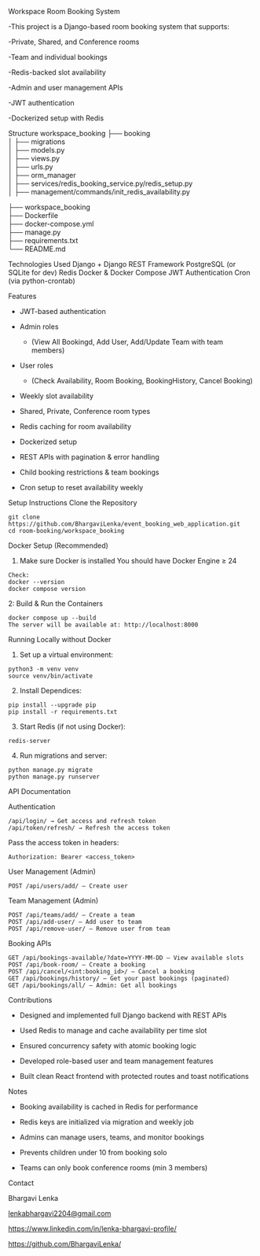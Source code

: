 Workspace Room Booking System

   -This project is a Django-based room booking system that supports:

   -Private, Shared, and Conference rooms
 
   -Team and individual bookings

   -Redis-backed slot availability

   -Admin and user management APIs

   -JWT authentication

  -Dockerized setup with Redis

Structure 
workspace_booking
├── booking                    
│   ├── migrations           
│   ├── models.py             
│   ├── views.py              
│   ├── urls.py                   
│   ├── orm_manager           
│   ├── services/redis_booking_service.py/redis_setup.py    
│   ├── management/commands/init_redis_availability.py

├── workspace_booking     
├── Dockerfile                 
├── docker-compose.yml         
├── manage.py                  
├── requirements.txt           
└── README.md                  


Technologies Used
	Django + Django REST Framework
	PostgreSQL (or SQLite for dev)
	Redis
	Docker & Docker Compose
	JWT Authentication
	Cron (via python-crontab)


Features 

  - JWT-based authentication
  
  - Admin roles
      - (View All Bookingd, Add User, Add/Update Team with team members)
	  
  - User roles
      - (Check Availability, Room Booking, BookingHistory, Cancel Booking)
	  
  - Weekly slot availability
  
  - Shared, Private, Conference room types
  
  - Redis caching for room availability
  
  - Dockerized setup
  
  - REST APIs with pagination & error handling
  
  - Child booking restrictions & team bookings
  
  - Cron setup to reset availability weekly

Setup Instructions
  Clone the Repository
  
    git clone https://github.com/BhargaviLenka/event_booking_web_application.git
    cd room-booking/workspace_booking
	
Docker Setup (Recommended)
  1. Make sure Docker is installed
	You should have Docker Engine ≥ 24

	Check:
	docker --version
	docker compose version
 
  2: Build & Run the Containers
  
	docker compose up --build
	The server will be available at: http://localhost:8000

Running Locally without Docker
  1. Set up a virtual environment:
 
	python3 -m venv venv
	source venv/bin/activate
  	
  2. Install Dependices:

	pip install --upgrade pip
	pip install -r requirements.txt
 
  3. Start Redis (if not using Docker):

	redis-server
 
  4. Run migrations and server:
 
	python manage.py migrate
	python manage.py runserver

API Documentation

Authentication
  
	/api/login/ → Get access and refresh token
	/api/token/refresh/ → Refresh the access token
  Pass the access token in headers:
  
	Authorization: Bearer <access_token>

User Management (Admin)

	POST /api/users/add/ — Create user

Team Management (Admin)

	POST /api/teams/add/ — Create a team
	POST /api/add-user/ — Add user to team
	POST /api/remove-user/ — Remove user from team

Booking APIs

	GET /api/bookings-available/?date=YYYY-MM-DD — View available slots
	POST /api/book-room/ — Create a booking
	POST /api/cancel/<int:booking_id>/ — Cancel a booking
	GET /api/bookings/history/ — Get your past bookings (paginated)
	GET /api/bookings/all/ — Admin: Get all bookings

Contributions

  - Designed and implemented full Django backend with REST APIs

  - Used Redis to manage and cache availability per time slot
	
  - Ensured concurrency safety with atomic booking logic
	
  - Developed role-based user and team management features
	
  - Built clean React frontend with protected routes and toast notifications

 
Notes

 - Booking availability is cached in Redis for performance

 - Redis keys are initialized via migration and weekly job

 - Admins can manage users, teams, and monitor bookings

 - Prevents children under 10 from booking solo

 - Teams can only book conference rooms (min 3 members)

Contact

  Bhargavi Lenka
  
  lenkabhargavi2204@gmail.com
  
  https://www.linkedin.com/in/lenka-bhargavi-profile/
  
  https://github.com/BhargaviLenka/


